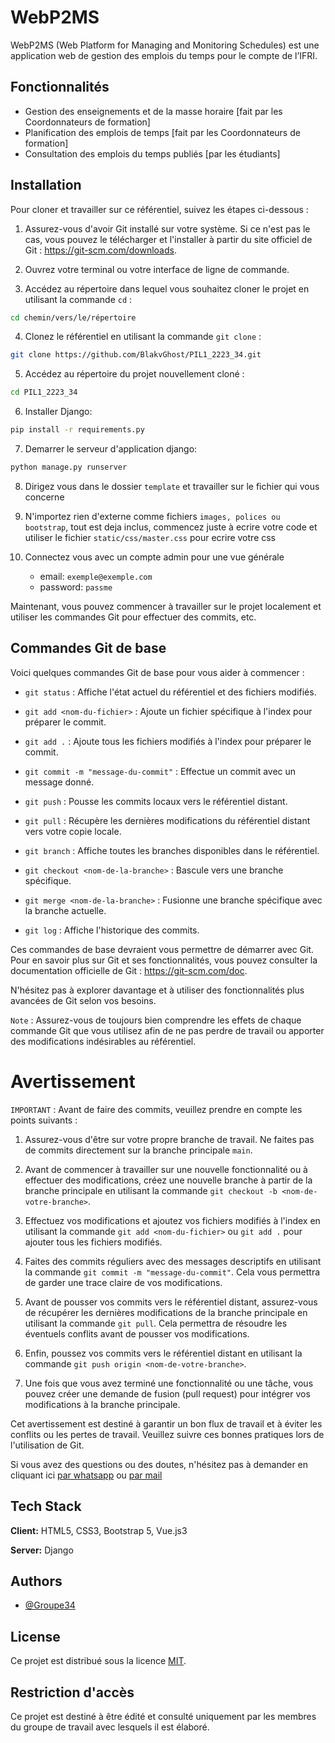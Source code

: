 # WebP2MS

WebP2MS (Web Platform for Managing and Monitoring Schedules) est une application web de gestion des emplois du temps pour le compte de l’IFRI.

## Fonctionnalités

- Gestion des enseignements et de la masse horaire [fait par les Coordonnateurs de formation]
- Planification des emplois de temps [fait par les Coordonnateurs de formation]
- Consultation des emplois du temps publiés [par les étudiants]


## Installation

Pour cloner et travailler sur ce référentiel, suivez les étapes ci-dessous :

1. Assurez-vous d'avoir Git installé sur votre système. Si ce n'est pas le cas, vous pouvez le télécharger et l'installer à partir du site officiel de Git : https://git-scm.com/downloads.

2. Ouvrez votre terminal ou votre interface de ligne de commande.

3. Accédez au répertoire dans lequel vous souhaitez cloner le projet en utilisant la commande `cd` :

```bash
cd chemin/vers/le/répertoire
```

4. Clonez le référentiel en utilisant la commande `git clone` :

```bash
git clone https://github.com/BlakvGhost/PIL1_2223_34.git
```

5. Accédez au répertoire du projet nouvellement cloné :
```bash
cd PIL1_2223_34
```

6. Installer Django:
```bash
pip install -r requirements.py
```

7. Demarrer le serveur d'application django:
```bash
python manage.py runserver
```

8. Dirigez vous dans le dossier `template` et travailler sur le fichier qui vous concerne

9. N'importez rien d'externe comme fichiers `images, polices ou bootstrap`, tout est deja inclus, commencez juste à ecrire votre code et utiliser le fichier `static/css/master.css` pour ecrire votre css

10. Connectez vous avec un compte admin pour une vue générale
    - email: `exemple@exemple.com`
    - password: `passme`


Maintenant, vous pouvez commencer à travailler sur le projet localement et utiliser les commandes Git pour effectuer des commits, etc.

## Commandes Git de base

Voici quelques commandes Git de base pour vous aider à commencer :

- `git status` : Affiche l'état actuel du référentiel et des fichiers modifiés.

- `git add <nom-du-fichier>` : Ajoute un fichier spécifique à l'index pour préparer le commit.

- `git add .` : Ajoute tous les fichiers modifiés à l'index pour préparer le commit.

- `git commit -m "message-du-commit"` : Effectue un commit avec un message donné.

- `git push` : Pousse les commits locaux vers le référentiel distant.

- `git pull` : Récupère les dernières modifications du référentiel distant vers votre copie locale.

- `git branch` : Affiche toutes les branches disponibles dans le référentiel.

- `git checkout <nom-de-la-branche>` : Bascule vers une branche spécifique.

- `git merge <nom-de-la-branche>` : Fusionne une branche spécifique avec la branche actuelle.

- `git log` : Affiche l'historique des commits.

Ces commandes de base devraient vous permettre de démarrer avec Git. Pour en savoir plus sur Git et ses fonctionnalités, vous pouvez consulter la documentation officielle de Git : https://git-scm.com/doc.

N'hésitez pas à explorer davantage et à utiliser des fonctionnalités plus avancées de Git selon vos besoins.

`Note` : Assurez-vous de toujours bien comprendre les effets de chaque commande Git que vous utilisez afin de ne pas perdre de travail ou apporter des modifications indésirables au référentiel.

# Avertissement

`IMPORTANT` : Avant de faire des commits, veuillez prendre en compte les points suivants :

1. Assurez-vous d'être sur votre propre branche de travail. Ne faites pas de commits directement sur la branche principale `main`.

2. Avant de commencer à travailler sur une nouvelle fonctionnalité ou à effectuer des modifications, créez une nouvelle branche à partir de la branche principale en utilisant la commande `git checkout -b <nom-de-votre-branche>`.

3. Effectuez vos modifications et ajoutez vos fichiers modifiés à l'index en utilisant la commande `git add <nom-du-fichier>` ou `git add .` pour ajouter tous les fichiers modifiés.

4. Faites des commits réguliers avec des messages descriptifs en utilisant la commande `git commit -m "message-du-commit"`. Cela vous permettra de garder une trace claire de vos modifications.

5. Avant de pousser vos commits vers le référentiel distant, assurez-vous de récupérer les dernières modifications de la branche principale en utilisant la commande `git pull`. Cela permettra de résoudre les éventuels conflits avant de pousser vos modifications.

6. Enfin, poussez vos commits vers le référentiel distant en utilisant la commande `git push origin <nom-de-votre-branche>`.

7. Une fois que vous avez terminé une fonctionnalité ou une tâche, vous pouvez créer une demande de fusion (pull request) pour intégrer vos modifications à la branche principale.

Cet avertissement est destiné à garantir un bon flux de travail et à éviter les conflits ou les pertes de travail. Veuillez suivre ces bonnes pratiques lors de l'utilisation de Git.

Si vous avez des questions ou des doutes, n'hésitez pas à demander en cliquant ici [par whatsapp](https://wa.me/22995181019) ou 
[par mail](mailto:kabirou2001@gmail.com)


## Tech Stack

**Client:** HTML5, CSS3, Bootstrap 5, Vue.js3

**Server:** Django

## Authors

- [@Groupe34](https://github.com/BlakvGhost/PIL1_2223_34)


## License

Ce projet est distribué sous la licence
[MIT](https://choosealicense.com/licenses/mit/).

## Restriction d'accès

Ce projet est destiné à être édité et consulté uniquement par les membres du groupe de travail avec lesquels il est élaboré.